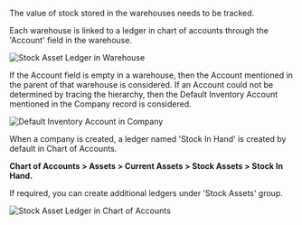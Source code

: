 The value of stock stored in the warehouses needs to be tracked.

Each warehouse is linked to a ledger in chart of accounts through the 'Account' field in the warehouse.

![Stock Asset Ledger in Warehouse](https://docs.erpnext.com/files/stock-asset-ledger-in-warehouse.png)

If the Account field is empty in a warehouse, then the Account mentioned in the parent of that warehouse is considered. If an Account could not be determined by tracing the hierarchy, then the Default Inventory Account mentioned in the Company record is considered.

![Default Inventory Account in Company](https://docs.erpnext.com/files/default-inventory-account-in-company.png)

When a company is created, a ledger named 'Stock In Hand' is created by default in Chart of Accounts.

**Chart of Accounts > Assets > Current Assets > Stock Assets > Stock In Hand.**

If required, you can create additional ledgers under 'Stock Assets' group.

![Stock Asset Ledger in Chart of Accounts](https://docs.erpnext.com/files/stock-asset-ledger-in-coa.png)